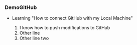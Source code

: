 ### DemoGitHub

- Learning "How to connect GitHub with my Local Machine"

	1. I know how to push modifications to GitHub
	2. Other line
	3. Other line two
